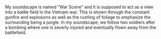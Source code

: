 My  soundscape is named "War Scene" and it is supposed to act as a view into a battle field in the Vietnam war. This is shown through the constant gunfire and explosions as well as the rustling of foliage to emphasize the surrounding being a jungle. In my soundscape, we follow two soldiers after a bombing where one is severly injured and eventually flown away from the battlefield. 
